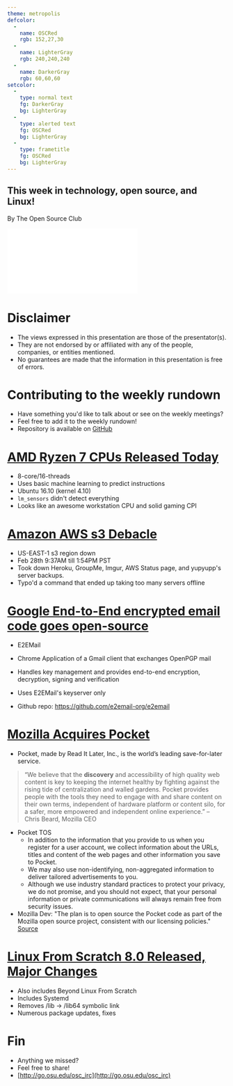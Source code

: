 ```yaml
---
theme: metropolis
defcolor:
  -
    name: OSCRed
    rgb: 152,27,30
  -
    name: LighterGray
    rgb: 240,240,240
  -
    name: DarkerGray
    rgb: 60,60,60
setcolor:
  -
    type: normal text
    fg: DarkerGray
    bg: LighterGray
  -
    type: alerted text
    fg: OSCRed
    bg: LighterGray
  -
    type: frametitle
    fg: OSCRed
    bg: LighterGray
---
```


## This week in technology, open source, and Linux!

By The Open Source Club

![OSC Logo](../../common/osc-logo.pdf "Open Source Club at Ohio State Logo")

# Disclaimer
* The views expressed in this presentation are those of the presentator(s).
* They are not endorsed by or affiliated with any of the people, companies, or entities mentioned.
* No guarantees are made that the information in this presentation is free of errors.

# Contributing to the weekly rundown
* Have something you'd like to talk about or see on the weekly meetings?
* Feel free to add it to the weekly rundown!
* Repository is available on [GitHub](https://github.com/OSUOSC/ossc-weekly-rundown)

# [AMD Ryzen 7 CPUs Released Today](http://www.phoronix.com/scan.php?page=article&item=ryzen-1800x-linux)
* 8-core/16-threads
* Uses basic machine learning to predict instructions
* Ubuntu 16.10 (kernel 4.10)
* ```lm_sensors``` didn't detect everything
* Looks like an awesome workstation CPU and solid gaming CPI

# [Amazon AWS s3 Debacle](https://aws.amazon.com/message/41926/)
* US-EAST-1 s3 region down
* Feb 28th 9:37AM till 1:54PM PST
* Took down Heroku, GroupMe, Imgur, AWS Status page, and yupyupp's server backups.
* Typo'd a command that ended up taking too many servers offline

# [Google End-to-End encrypted email code goes open-source](http://www.zdnet.com/article/google-end-to-end-email-code-goes-open-source/)
* E2EMail
* Chrome Application of a Gmail client that exchanges OpenPGP mail
* Handles key management and provides end-to-end encryption, decryption, signing and verification
* Uses E2EMail's keyserver only

* Github repo: https://github.com/e2email-org/e2email

# [Mozilla Acquires Pocket](https://blog.mozilla.org/blog/2017/02/27/mozilla-acquires-pocket/)
* Pocket, made by Read It Later, Inc., is the world’s leading save-for-later service.
> “We believe that the **discovery** and accessibility of high quality web content is key to keeping the internet healthy by fighting against the rising tide of centralization and walled gardens. Pocket provides people with the tools they need to engage with and share content on their own terms, independent of hardware platform or content silo, for a safer, more empowered and independent online experience.” – Chris Beard, Mozilla CEO 
* Pocket TOS
    * In addition to the information that you provide to us when you register for a user account, we collect information about the URLs, titles and content of the web pages and other information you save to Pocket.
    * We may also use non-identifying, non-aggregated information to deliver tailored advertisements to you. 
    * Although we use industry standard practices to protect your privacy, we do not promise, and you should not expect, that your personal information or private communications will always remain free from security issues.
* Mozilla Dev: "The plan is to open source the Pocket code as part of the Mozilla open source project, consistent with our licensing policies." [Source](https://www.reddit.com/r/firefox/comments/5wio45/mozilla_acquires_pocket/deadcf7/)

# [Linux From Scratch 8.0 Released, Major Changes](https://fosspost.org/2017/02/26/linux-scratch-8-0-released-adding-major-changes/)
* Also includes Beyond Linux From Scratch
* Includes Systemd
* Removes /lib -> /lib64 symbolic link
* Numerous package updates, fixes

# Fin

* Anything we missed?
* Feel free to share!
* [http://go.osu.edu/osc_irc](http://go.osu.edu/osc_irc)

